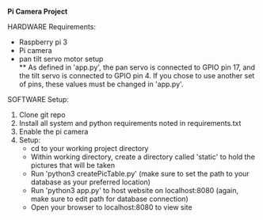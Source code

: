 **Pi Camera Project**

HARDWARE Requirements:
- Raspberry pi 3
- Pi camera
- pan tilt servo motor setup  
  ** As defined in 'app.py', the pan servo is connected to GPIO pin 17, and the tilt servo is connected to GPIO pin 4.
 If you chose to use another set of pins, these values must be changed in 'app.py'.

SOFTWARE Setup:  
   1. Clone git repo
   2. Install all system and python requirements noted in requirements.txt
   3. Enable the pi camera
   4. Setup:
      - cd to your working project directory
      - Within working directory, create a directory called 'static' to hold the pictures that will be taken
      - Run 'python3 createPicTable.py' (make sure to set the path to your database as your preferred location)
      - Run 'python3 app.py' to host website on localhost:8080 (again, make sure to edit path for database connection)
      - Open your browser to localhost:8080 to view site
